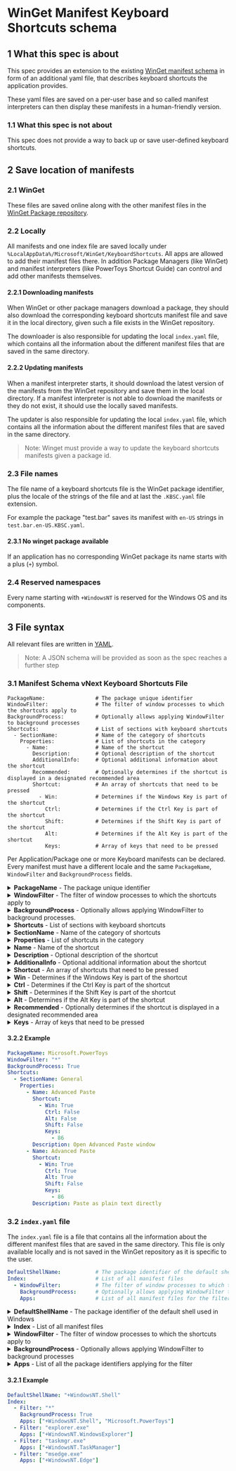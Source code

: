 # WinGet Manifest Keyboard Shortcuts schema

## 1 What this spec is about

This spec provides an extension to the existing [WinGet manifest schema](https://github.com/microsoft/winget-pkgs/blob/master/doc/manifest/README.md) in form of an additional yaml file, that describes keyboard shortcuts the application provides.

These yaml files are saved on a per-user base and so called manifest interpreters can then display these manifests in a human-friendly version.

### 1.1 What this spec is not about

This spec does not provide a way to back up or save user-defined keyboard shortcuts.

## 2 Save location of manifests

### 2.1 WinGet 

These files are saved online along with the other manifest files in the [WinGet Package repository](https://github.com/microsoft/winget-pkgs).

### 2.2 Locally

All manifests and one index file are saved locally under `%LocalAppData%/Microsoft/WinGet/KeyboardShortcuts`. All apps are allowed to add their manifest files there. In addition Package Managers (like WinGet) and manifest interpreters (like PowerToys Shortcut Guide) can control and add other manifests themselves.

#### 2.2.1 Downloading manifests

When WinGet or other package managers download a package, they should also download the corresponding keyboard shortcuts manifest file and save it in the local directory, given such a file exists in the WinGet repository.

The downloader is also responsible for updating the local `index.yaml` file, which contains all the information about the different manifest files that are saved in the same directory.

#### 2.2.2 Updating manifests

When a manifest interpreter starts, it should download the latest version of the manifests from the WinGet repository and save them in the local directory. If a manifest interpreter is not able to download the manifests or they do not exist, it should use the locally saved manifests.

The updater is also responsible for updating the local `index.yaml` file, which contains all the information about the different manifest files that are saved in the same directory.

> Note: Winget must provide a way to update the keyboard shortcuts manifests given a package id.

### 2.3 File names

The file name of a keyboard shortcuts file is the WinGet package identifier, plus the locale of the strings of the file and at last the `.KBSC.yaml` file extension.

For example the package "test.bar" saves its manifest with `en-US` strings in `test.bar.en-US.KBSC.yaml`.

#### 2.3.1 No winget package available

If an application has no corresponding WinGet package its name starts with a plus (`+`) symbol.

### 2.4 Reserved namespaces

Every name starting with `+WindowsNT` is reserved for the Windows OS and its components.

## 3 File syntax

All relevant files are written in [YAML](https://yaml.org/spec).

> Note: A JSON schema will be provided as soon as the spec reaches a further step

### 3.1 Manifest Schema vNext Keyboard Shortcuts File

```
PackageName:                # The package unique identifier
WindowFilter:               # The filter of window processes to which the shortcuts apply to
BackgroundProcess:          # Optionally allows applying WindowFilter to background processes
Shortcuts:                  # List of sections with keyboard shortcuts
  - SectionName:            # Name of the category of shortcuts
    Properties:             # List of shortcuts in the category
      - Name:               # Name of the shortcut
        Description:        # Optional description of the shortcut
        AdditionalInfo:     # Optional additional information about the shortcut
        Recommended:        # Optionally determines if the shortcut is displayed in a designated recommended area
        Shortcut:           # An array of shortcuts that need to be pressed
          - Win:            # Determines if the Windows Key is part of the shortcut
            Ctrl:           # Determines if the Ctrl Key is part of the shortcut
            Shift:          # Determines if the Shift Key is part of the shortcut
            Alt:            # Determines if the Alt Key is part of the shortcut
            Keys:           # Array of keys that need to be pressed
```

Per Application/Package one or more Keyboard manifests can be declared. Every manifest must have a different locale and the same `PackageName`, `WindowFilter` and `BackgroundProcess` fields.

<details>
 <summary><b>PackageName</b> - The package unique identifier</summary>

 Package identifier (see 2.1 for more information on the package identifier).

</details>

<details>
 <summary><b>WindowFilter</b> - The filter of window processes to which the shortcuts apply to</summary>

 This field declares for which process name the shortcuts should be showed (To rephrase: For which processes the shortcut will have an effect if pressed). You can use an asterisk to leave out a certain part. For example `*.PowerToys.*.exe` targets all PowerToys processes and `*` apply to any process.

</details>

<details>
 <summary><b>BackgroundProcess</b> - Optionally allows applying WindowFilter to background processes.</summary>

 **Optional field**

 Defaults to `False`. Determines if WindowFilter should apply to background processes as well (Rephrased: When the process is running, the shortcuts will apply).

</details>

<details>
 <summary><b>Shortcuts</b> - List of sections with keyboard shortcuts</summary>
 
 List of different section (also called categories) of shortcuts.
</details>

<details>
 <summary><b>SectionName</b> - Name of the category of shortcuts</summary>

 Name of the section of shortcuts. 

**Special sections**:

Special sections start with an identifier enclosed between `<` and `>`. This declares the category as a special display. If the interpreter of the manifest file can't understand the content this section should be left out.

</details>

<details>
 <summary><b>Properties</b> - List of shortcuts in the category</summary>
</details>

<details>
 <summary><b>Name</b> - Name of the shortcut</summary>

 Name of the shortcut. This is the name that will be displayed in the interpreter.

</details>


<details>
 <summary><b>Description</b> - Optional description of the shortcut</summary>

 Optional description of the shortcut. This is the description that will be displayed by the interpreter.
</details>

<details>
 <summary><b>AdditionalInfo</b> - Optional additional information about the shortcut</summary>

 Array of additional information about the shortcut. This is the additional information that will be displayed by the interpreter and are not part of this manifest.

 **Example**:

 For example, if the shortcut is only available on a certain Windows version, this information could be added here.
 ```yaml
  AdditionalInfo:
    - MinWindowsVersion: "10.0.19041.0"
  ```
</details>

<details>
 <summary><b>Shortcut</b> - An array of shortcuts that need to be pressed</summary>

  An array of shortcuts that need to be pressed. This allows defining sequential shortcuts that need to be pressed in order to trigger the action.

</details>

<details>
 <summary><b>Win</b> - Determines if the Windows Key is part of the shortcut</summary>

 Refers to the left Windows Key on the keyboard.
</details>

<details>
 <summary><b>Ctrl</b> - Determines if the Ctrl Key is part of the shortcut</summary>

 Refers to the left Ctrl Key on the keyboard.
</details>

<details>
 <summary><b>Shift</b> - Determines if the Shift Key is part of the shortcut</summary>

 Refers to the left Shift Key on the keyboard.
</details>

<details>
 <summary><b>Alt</b> - Determines if the Alt Key is part of the shortcut</summary>

  Refers to the left Alt Key on the keyboard.
</details>


<details>
 <summary><b>Recommended</b> - Optionally determines if the shortcut is displayed in a designated recommended area</summary>

 **Optional field**

 Defaults to `False`. Determines if the shortcut should be displayed in a designated recommended area. This is a visual hint for the user that this shortcut is important.

</details>

<details>
 <summary><b>Keys</b> - Array of keys that need to be pressed</summary>

 A string array of all the keys that need to be pressed. If a number is supplied, it should be read as a [KeyCode](https://learn.microsoft.com/windows/win32/inputdev/virtual-key-codes) and displayed accordingly (based on the Keyboard Layout of the user).

**Special keys**:

Special keys are enclosed between `<` and `>` and correspond to a key that should be displayed in a certain way. If the interpreter of the manifest file can't understand the content, the brackets should be left out.

|Name|Description|
|----|-----------|
|`<Office>`| Corresponds to the Office key on some Windows keyboards |
|`<Copilot>`| Corresponds to the Copilot key on some Windows keyboards |
|`<Left>`| Corresponds to the left arrow key |
|`<Right>`| Corresponds to the right arrow key |
|`<Up>`| Corresponds to the up arrow key |
|`<Down>`| Corresponds to the down arrow key |
|`<Enter>`| Corresponds to the Enter key |
|`<Space>`| Corresponds to the Space key |
|`<Tab>`| Corresponds to the Tab key |
|`<Backspace>`| Corresponds to the Backspace key |
|`<Delete>`| Corresponds to the Delete key |
|`<Insert>`| Corresponds to the Insert key |
|`<Home>`| Corresponds to the Home key |
|`<End>`| Corresponds to the End key |
|`<PrtScr>`| Corresponds to the Print Screen key |
|`<Pause>`| Corresponds to the pause key |
|`<PageUp>`| Corresponds to the Page Up key |
|`<PageDown>`| Corresponds to the Page Down key |
|`<Escape>`| Corresponds to the Escape key |
|`<Arrow>`| Corresponds to either the left, right, up or down arrow key |
|`<ArrowLR>`| Corresponds to either the left or right arrow key |
|`<ArrowUD>`| Corresponds to either the up or down arrow key |
|`<Underlined letter>`| Corresponds to any letter that is _underlined_ in the UI |

</details>

#### 3.2.2 Example

```yaml
PackageName: Microsoft.PowerToys
WindowFilter: "*"
BackgroundProcess: True
Shortcuts:
  - SectionName: General
    Properties:
      - Name: Advanced Paste
        Shortcut:
          - Win: True
            Ctrl: False
            Alt: False
            Shift: False
            Keys:
              - 86
        Description: Open Advanced Paste window
      - Name: Advanced Paste
        Shortcut:
          - Win: True
            Ctrl: True
            Alt: True
            Shift: False
            Keys:
              - 86
        Description: Paste as plain text directly

```


### 3.2 `index.yaml` file

The `index.yaml` file is a file that contains all the information about the different manifest files that are saved in the same directory. This file is only available locally and is not saved in the WinGet repository as it is specific to the user.

```yaml
DefaultShellName:           # The package identifier of the default shell used in Windows
Index:                      # List of all manifest files
  - WindowFilter:           # The filter of window processes to which the shortcuts apply to
    BackgroundProcess:      # Optionally allows applying WindowFilter to background processes
    Apps:                   # List of all manifest files for the filter
```

<details>
 <summary><b>DefaultShellName</b> - The package identifier of the default shell used in Windows</summary>
  
 This declares the package identifier of the default shell used in Windows. Most commonly it is `+WindowsNT.Shell`. Although not enforced, only the shell declared in the registry key `HKEY_LOCAL_MACHINE\SOFTWARE\Microsoft\Windows NT\CurrentVersion\Winlogon\Shell` should be used here.

</details>

<details>
 <summary><b>Index</b> - List of all manifest files</summary>
</details>

<details>
 <summary><b>WindowFilter</b> - The filter of window processes to which the shortcuts apply to</summary>

 See the `WindowFilter` field in the manifest file for more information.

</details>

<details>
 <summary><b>BackgroundProcess</b> - Optionally allows applying WindowFilter to background processes</summary>
 
 **Optional field**

 See the `BackgroundProcess` field in the manifest file for more information.

</details>

<details>
 <summary><b>Apps</b> - List of all the package identifiers applying for the filter</summary>
</details>

#### 3.2.1 Example

```yaml
DefaultShellName: "+WindowsNT.Shell"
Index:
  - Filter: "*"
    BackgroundProcess: True
    Apps: ["+WindowsNT.Shell", "Microsoft.PowerToys"]
  - Filter: "explorer.exe"
    Apps: ["+WindowsNT.WindowsExplorer"]
  - Filter: "taskmgr.exe"
    Apps: ["+WindowsNT.TaskManager"]
  - Filter: "msedge.exe"
    Apps: ["+WindowsNT.Edge"]
```
